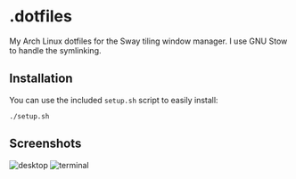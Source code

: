 # .dotfiles
My Arch Linux dotfiles for the Sway tiling window manager. I use GNU Stow to handle the symlinking.

## Installation
You can use the included `setup.sh` script to easily install:
```shell
./setup.sh
```

## Screenshots
<p align="centre">
  <img src="https://i.imgur.com/sZqoWnp.png" alt="desktop">
  <img src="https://i.imgur.com/U6Eq5OV.png" alt="terminal">
</p>
